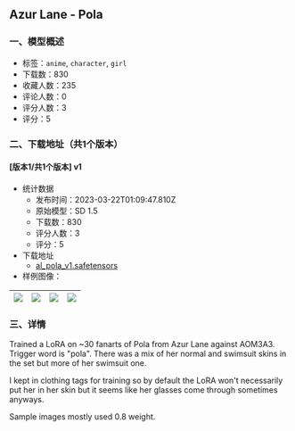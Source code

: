 ## Azur Lane - Pola
### 一、模型概述

- 标签：`anime`, `character`, `girl`
- 下载数：830
- 收藏人数：235
- 评论人数：0
- 评分人数：3
- 评分：5

### 二、下载地址（共1个版本）

#### [版本1/共1个版本] v1

- 统计数据
  - 发布时间：2023-03-22T01:09:47.810Z
  - 原始模型：SD 1.5
  - 下载数：830
  - 评分人数：3
  - 评分：5
- 下载地址
  - [al_pola_v1.safetensors](https://civitai.com/api/download/models/27026)
- 样例图像：

| <img src="https://image.civitai.com/xG1nkqKTMzGDvpLrqFT7WA/1a526f45-2734-4830-7bf0-209c550b2500/width=450/297878.jpeg" /> | <img src="https://image.civitai.com/xG1nkqKTMzGDvpLrqFT7WA/e4201d2a-76ed-4095-0109-fcffe6c30900/width=450/297884.jpeg" /> | <img src="https://image.civitai.com/xG1nkqKTMzGDvpLrqFT7WA/c0ed640a-6a6b-4d31-0d91-56bab8249100/width=450/297883.jpeg" /> | <img src="https://image.civitai.com/xG1nkqKTMzGDvpLrqFT7WA/a6bb1c49-7d2d-4fde-8f7e-bd588b326c00/width=450/297882.jpeg" /> |
| ---- | ---- | ---- | ---- |


### 三、详情
<p>Trained a LoRA on ~30 fanarts of Pola from Azur Lane against AOM3A3. Trigger word is "pola". There was a mix of her normal and swimsuit skins in the set but more of her swimsuit one.</p><p>I kept in clothing tags for training so by default the LoRA won't necessarily put her in her skin but it seems like her glasses come through sometimes anyways.</p><p>Sample images mostly used 0.8 weight.</p>